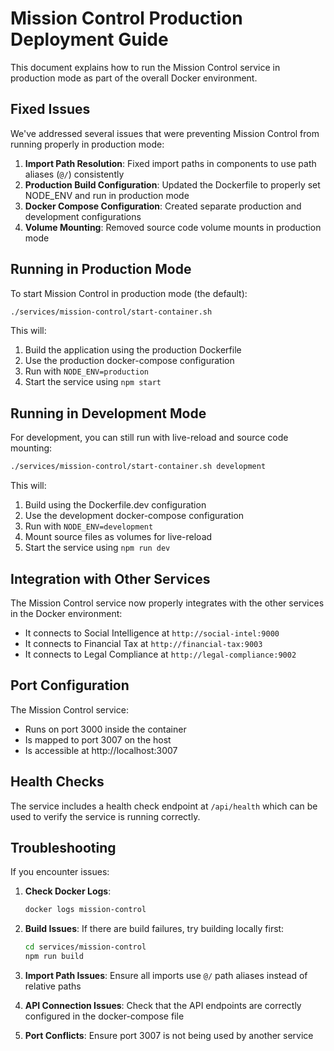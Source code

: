 # Mission Control Production Deployment Guide

This document explains how to run the Mission Control service in production mode as part of the overall Docker environment.

## Fixed Issues

We've addressed several issues that were preventing Mission Control from running properly in production mode:

1. **Import Path Resolution**: Fixed import paths in components to use path aliases (`@/`) consistently
2. **Production Build Configuration**: Updated the Dockerfile to properly set NODE_ENV and run in production mode
3. **Docker Compose Configuration**: Created separate production and development configurations
4. **Volume Mounting**: Removed source code volume mounts in production mode

## Running in Production Mode

To start Mission Control in production mode (the default):

```bash
./services/mission-control/start-container.sh
```

This will:
1. Build the application using the production Dockerfile
2. Use the production docker-compose configuration
3. Run with `NODE_ENV=production`
4. Start the service using `npm start`

## Running in Development Mode

For development, you can still run with live-reload and source code mounting:

```bash
./services/mission-control/start-container.sh development
```

This will:
1. Build using the Dockerfile.dev configuration
2. Use the development docker-compose configuration
3. Run with `NODE_ENV=development`
4. Mount source files as volumes for live-reload
5. Start the service using `npm run dev`

## Integration with Other Services

The Mission Control service now properly integrates with the other services in the Docker environment:

- It connects to Social Intelligence at `http://social-intel:9000`
- It connects to Financial Tax at `http://financial-tax:9003`
- It connects to Legal Compliance at `http://legal-compliance:9002`

## Port Configuration

The Mission Control service:
- Runs on port 3000 inside the container
- Is mapped to port 3007 on the host
- Is accessible at http://localhost:3007

## Health Checks

The service includes a health check endpoint at `/api/health` which can be used to verify the service is running correctly.

## Troubleshooting

If you encounter issues:

1. **Check Docker Logs**:
   ```bash
   docker logs mission-control
   ```

2. **Build Issues**:
   If there are build failures, try building locally first:
   ```bash
   cd services/mission-control
   npm run build
   ```

3. **Import Path Issues**:
   Ensure all imports use `@/` path aliases instead of relative paths

4. **API Connection Issues**:
   Check that the API endpoints are correctly configured in the docker-compose file

5. **Port Conflicts**:
   Ensure port 3007 is not being used by another service